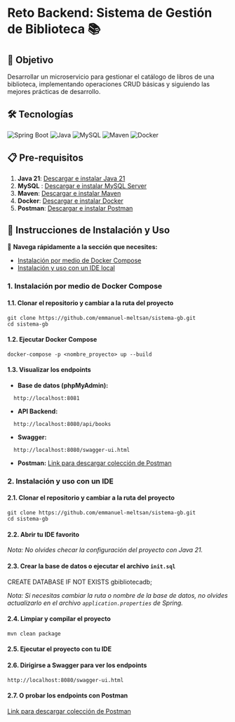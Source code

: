 # Reto Backend: Sistema de Gestión de Biblioteca 📚

## 🎯 Objetivo

Desarrollar un microservicio para gestionar el catálogo de libros de una biblioteca, implementando operaciones CRUD básicas y siguiendo las mejores prácticas de desarrollo.

## 🛠️ Tecnologías

![Spring Boot](https://img.shields.io/badge/Spring%20Boot-3.4-brightgreen)
![Java](https://img.shields.io/badge/Java-21-blue)
![MySQL](https://img.shields.io/badge/MySQL-8.0.28-blue)
![Maven](https://img.shields.io/badge/Maven-3.9.9-red)
![Docker](https://img.shields.io/badge/Docker-Compose%20%26%20Dockerfile-blue)

## 📋 Pre-requisitos

1. **Java 21**: [Descargar e instalar Java 21](https://www.oracle.com/java/technologies/javase/jdk21-archive-downloads.html)
2. **MySQL** : [Descargar e instalar MySQL Server](https://dev.mysql.com/downloads/mysql/)
3. **Maven**: [Descargar e instalar Maven](https://maven.apache.org/download.cgi)
4. **Docker**: [Descargar e instalar Docker](https://www.docker.com/get-started)
5. **Postman**: [Descargar e instalar Postman](https://www.postman.com/downloads/)

## 🚀 Instrucciones de Instalación y Uso

🔗 **Navega rápidamente a la sección que necesites:**
- [Instalación por medio de Docker Compose](#1-instalación-por-medio-de-docker-compose)
- [Instalación y uso con un IDE local](#2-instalación-y-uso-con-un-ide)

### 1. Instalación por medio de Docker Compose

#### 1.1. Clonar el repositorio y cambiar a la ruta del proyecto
```
git clone https://github.com/emmanuel-meltsan/sistema-gb.git
cd sistema-gb
```
#### 1.2. Ejecutar Docker Compose
```
docker-compose -p <nombre_proyecto> up --build
```
#### 1.3. Visualizar los endpoints

- **Base de datos (phpMyAdmin):**
```
  http://localhost:8081
```

- **API Backend:**
```
  http://localhost:8080/api/books
```
- **Swagger:**
```
  http://localhost:8080/swagger-ui.html
```
- **Postman:** [Link para descargar colección de Postman](https://drive.google.com/file/d/1W06G7MgebZN3cATpImBj7DpCqYC3YK7I/view?usp=sharing)

### 2. Instalación y uso con un IDE

#### 2.1. Clonar el repositorio y cambiar a la ruta del proyecto
```
git clone https://github.com/emmanuel-meltsan/sistema-gb.git
cd sistema-gb
```
#### 2.2. Abrir tu IDE favorito

_Nota: No olvides checar la configuración del proyecto con Java 21._

#### 2.3. Crear la base de datos o ejecutar el archivo `init.sql`
CREATE DATABASE IF NOT EXISTS gbibliotecadb;

_Nota: Si necesitas cambiar la ruta o nombre de la base de datos, no olvides actualizarlo en el archivo `application.properties` de Spring._

#### 2.4. Limpiar y compilar el proyecto
```
mvn clean package
```
#### 2.5. Ejecutar el proyecto con tu IDE

#### 2.6. Dirigirse a Swagger para ver los endpoints
```
http://localhost:8080/swagger-ui.html
```
#### 2.7. O probar los endpoints con Postman
[Link para descargar colección de Postman](https://drive.google.com/file/d/1W06G7MgebZN3cATpImBj7DpCqYC3YK7I/view?usp=sharing)






